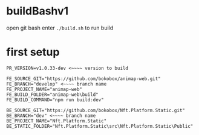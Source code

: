 # buildBashv1
open git bash
enter `./build.sh` to run build

# first setup
```
PR_VERSION=v1.0.33-dev <~~~~ version to build

FE_SOURCE_GIT="https://github.com/bokobox/animap-web.git"
FE_BRANCH="develop" <~~~~ branch name
FE_PROJECT_NAME="animap-web"
FE_BUILD_FOLDER="animap-web\build"
FE_BUILD_COMMAND="npm run build:dev"

BE_SOURCE_GIT="https://github.com/bokobox/Nft.Platform.Static.git"
BE_BRANCH="dev" <~~~~ branch name
BE_PROJECT_NAME="Nft.Platform.Static"
BE_STATIC_FOLDER="Nft.Platform.Static\src\Nft.Platform.Static\Public"
```